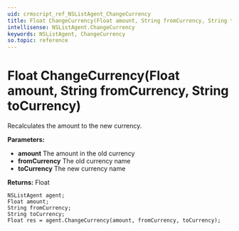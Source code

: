 ```yaml
---
uid: crmscript_ref_NSListAgent_ChangeCurrency
title: Float ChangeCurrency(Float amount, String fromCurrency, String toCurrency)
intellisense: NSListAgent.ChangeCurrency
keywords: NSListAgent, ChangeCurrency
so.topic: reference
---
```


# Float ChangeCurrency(Float amount, String fromCurrency, String toCurrency)

Recalculates the amount to the new currency.

**Parameters:**
 - **amount** The amount in the old currency
 - **fromCurrency** The old currency name
 - **toCurrency** The new currency name

**Returns:** Float

```crmscript
NSListAgent agent;
Float amount;
String fromCurrency;
String toCurrency;
Float res = agent.ChangeCurrency(amount, fromCurrency, toCurrency);
```

